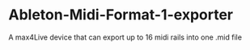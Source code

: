 # Ableton-Midi-Format-1-exporter
A max4Live device  that can export up to 16 midi rails into one .mid file
